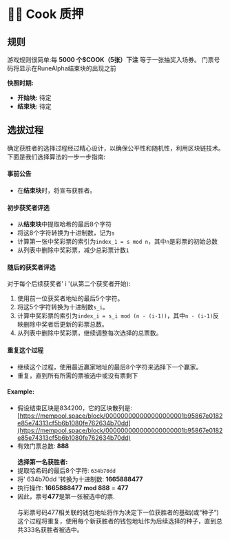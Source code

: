 # 👩‍🍳 Cook 质押

## 规则

游戏规则很简单:每 **5000 个$COOK（5张）下注** 等于一张抽奖入场券。
门票号码将显示在RuneAlpha结束块的出现之前


**快照时期:**

* **开始块:** 待定
* **结束块:** 待定



## 选拔过程

确定获胜者的选择过程经过精心设计，以确保公平性和随机性，利用区块链技术。下面是我们选择算法的一步一步指南:

#### 事前公告

* 在**结束块**时，将宣布获胜者。

#### 初步获奖者评选

* 从**结束块**中提取哈希的最后8个字符
* 将这8个字符转换为十进制数，记为` s `
* 计算第一张中奖彩票的索引为` index_1 = s mod n `，其中` n `是彩票的初始总数
* 从列表中删除中奖彩票，减少总彩票计数`1`

#### 随后的获奖者评选

对于每个后续获奖者' i '(从第二个获奖者开始):

1. 使用前一位获奖者地址的最后5个字符。
2. 将这5个字符转换为十进制数` s_i `。
3. 计算中奖彩票的索引为` index_i = s_i mod (n - (i-1)) `，其中` n - (i-1) `反映删除中奖者后更新的彩票总数。
4. 从列表中删除中奖彩票，继续调整每次选择的总票数。


#### 重复这个过程

* 继续这个过程，使用最近赢家地址的最后8个字符来选择下一个赢家。
* 重复，直到所有所需的票被选中或没有票剩下

#### Example:

* 假设结束区块是834200，它的区块散列是:  \
  [https://mempool.space/block/000000000000000000001b95867e0182e85e74313cf5b6b1080fe762634b70dd](https://mempool.space/block/000000000000000000001b95867e0182e85e74313cf5b6b1080fe762634b70dd)
* 有效门票总数: **888**\
  \
  **选择第一名获胜者:**
* 提取哈希码的最后8个字符: `634b70dd`
* 将' 634b70dd '转换为十进制数: **1665888477**
* 执行操作: **1665888477 mod 888** = **477**
* 因此，票号**477**是第一张被选中的票.\
  \
 与彩票号码477相关联的钱包地址将作为决定下一位获胜者的基础(或“种子”)
这个过程将重复，使用每个新获胜者的钱包地址作为后续选择的种子，直到总共333名获胜者被选中。

